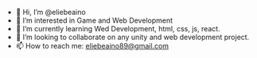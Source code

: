 - 👋 Hi, I’m @eliebeaino
- 👀 I’m interested in Game and Web Development
- 🌱 I’m currently learning Wed Development, html, css, js, react.
- 💞️ I’m looking to collaborate on any unity  and web development project.
- 📫 How to reach me: eliebeaino89@gmail.com

<!---
eliebeaino/eliebeaino is a ✨ special ✨ repository because its `README.md` (this file) appears on your GitHub profile.
You can click the Preview link to take a look at your changes.
--->
